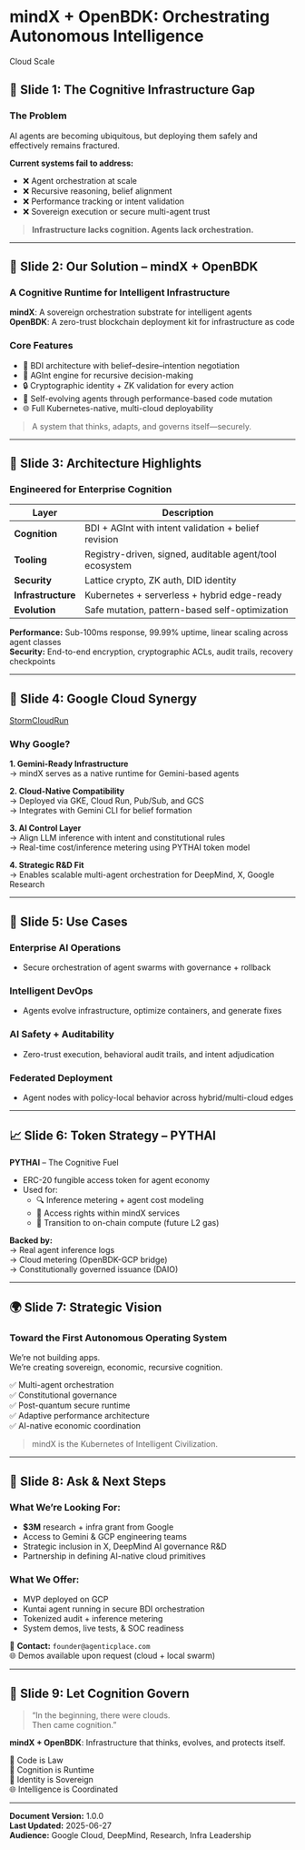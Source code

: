 # mindX + OpenBDK: Orchestrating Autonomous Intelligence
Cloud Scale

## 🧠 Slide 1: The Cognitive Infrastructure Gap

### The Problem

AI agents are becoming ubiquitous, but deploying them safely and effectively remains fractured.

**Current systems fail to address:**
- ❌ Agent orchestration at scale  
- ❌ Recursive reasoning, belief alignment  
- ❌ Performance tracking or intent validation  
- ❌ Sovereign execution or secure multi-agent trust  

> **Infrastructure lacks cognition. Agents lack orchestration.**

---

## 🚀 Slide 2: Our Solution – mindX + OpenBDK

### A Cognitive Runtime for Intelligent Infrastructure

**mindX**: A sovereign orchestration substrate for intelligent agents  
**OpenBDK**: A zero-trust blockchain deployment kit for infrastructure as code

### Core Features
- 🔁 BDI architecture with belief–desire–intention negotiation  
- 🧠 AGInt engine for recursive decision-making  
- 🔒 Cryptographic identity + ZK validation for every action  
- 🔧 Self-evolving agents through performance-based code mutation  
- 🌐 Full Kubernetes-native, multi-cloud deployability

> A system that thinks, adapts, and governs itself—securely.

---

## 🧩 Slide 3: Architecture Highlights

### Engineered for Enterprise Cognition

| Layer | Description |
|-------|-------------|
| **Cognition** | BDI + AGInt with intent validation + belief revision |
| **Tooling** | Registry-driven, signed, auditable agent/tool ecosystem |
| **Security** | Lattice crypto, ZK auth, DID identity |
| **Infrastructure** | Kubernetes + serverless + hybrid edge-ready |
| **Evolution** | Safe mutation, pattern-based self-optimization |

**Performance:** Sub-100ms response, 99.99% uptime, linear scaling across agent classes  
**Security:** End-to-end encryption, cryptographic ACLs, audit trails, recovery checkpoints

---

## 🧬 Slide 4: Google Cloud Synergy
<a href="https://github.com/AgenticPlace/StormCloudRun/">StormCloudRun</a><br />
### Why Google?

**1. Gemini-Ready Infrastructure**  
→ mindX serves as a native runtime for Gemini-based agents

**2. Cloud-Native Compatibility**  
→ Deployed via GKE, Cloud Run, Pub/Sub, and GCS  
→ Integrates with Gemini CLI for belief formation

**3. AI Control Layer**  
→ Align LLM inference with intent and constitutional rules  
→ Real-time cost/inference metering using PYTHAI token model

**4. Strategic R&D Fit**  
→ Enables scalable multi-agent orchestration for DeepMind, X, Google Research

---

## 💼 Slide 5: Use Cases

### Enterprise AI Operations  
- Secure orchestration of agent swarms with governance + rollback

### Intelligent DevOps  
- Agents evolve infrastructure, optimize containers, and generate fixes

### AI Safety + Auditability  
- Zero-trust execution, behavioral audit trails, and intent adjudication

### Federated Deployment  
- Agent nodes with policy-local behavior across hybrid/multi-cloud edges

---

## 📈 Slide 6: Token Strategy – PYTHAI

**PYTHAI** – The Cognitive Fuel

- ERC-20 fungible access token for agent economy
- Used for:
  - 🔍 Inference metering + agent cost modeling
  - 🧾 Access rights within mindX services
  - 🔄 Transition to on-chain compute (future L2 gas)

**Backed by:**  
→ Real agent inference logs  
→ Cloud metering (OpenBDK-GCP bridge)  
→ Constitutionally governed issuance (DAIO)

---

## 🌍 Slide 7: Strategic Vision

### Toward the First Autonomous Operating System

We’re not building apps.  
We’re creating sovereign, economic, recursive cognition.

✅ Multi-agent orchestration  
✅ Constitutional governance  
✅ Post-quantum secure runtime  
✅ Adaptive performance architecture  
✅ AI-native economic coordination  

> mindX is the Kubernetes of Intelligent Civilization.

---

## 🤝 Slide 8: Ask & Next Steps

### What We’re Looking For:

- **$3M** research + infra grant from Google  
- Access to Gemini & GCP engineering teams  
- Strategic inclusion in X, DeepMind AI governance R&D  
- Partnership in defining AI-native cloud primitives

### What We Offer:

- MVP deployed on GCP  
- Kuntai agent running in secure BDI orchestration  
- Tokenized audit + inference metering  
- System demos, live tests, & SOC readiness

📧 **Contact:** `founder@agenticplace.com`  
🌐 Demos available upon request (cloud + local swarm)

---

## 🧠 Slide 9: Let Cognition Govern

> “In the beginning, there were clouds.  
> Then came cognition.”

**mindX + OpenBDK**: Infrastructure that thinks, evolves, and protects itself.

🧱 Code is Law  
🧠 Cognition is Runtime  
🔐 Identity is Sovereign  
🌐 Intelligence is Coordinated

---  
**Document Version:** 1.0.0  
**Last Updated:** 2025-06-27  
**Audience:** Google Cloud, DeepMind, Research, Infra Leadership
